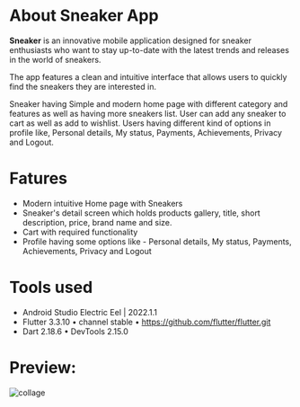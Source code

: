 # About Sneaker App 

**Sneaker** is an innovative mobile application designed for sneaker enthusiasts who want to stay up-to-date with the latest trends and releases in the world of sneakers.

The app features a clean and intuitive interface that allows users to quickly find the sneakers they are interested in.

Sneaker having Simple and modern home page with different category and features as well as having more sneakers list.
User can add any sneaker to cart as well as add to wishlist.
Users having different kind of options in profile like, Personal details, My status, Payments, Achievements, Privacy and Logout.

# Fatures
  * Modern intuitive Home page with Sneakers
  * Sneaker's detail screen which holds products gallery, title, short description, price, brand name and size. 
  * Cart with required functionality
  * Profile having some options like - Personal details, My status, Payments, Achievements, Privacy and Logout
  
# Tools used
  * Android Studio Electric Eel | 2022.1.1
  * Flutter 3.3.10 • channel stable • https://github.com/flutter/flutter.git
  * Dart 2.18.6 • DevTools 2.15.0

# Preview:
![collage](https://user-images.githubusercontent.com/50836835/224279608-76b4bb67-ba29-4e8b-a78c-ff682449610d.png)

